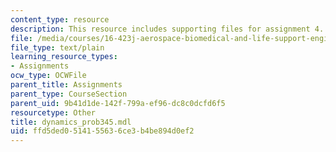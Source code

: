 ```yaml
---
content_type: resource
description: This resource includes supporting files for assignment 4.
file: /media/courses/16-423j-aerospace-biomedical-and-life-support-engineering-spring-2006/ffd5ded0514155636ce3b4be894d0ef2_dynamics_prob345.mdl
file_type: text/plain
learning_resource_types:
- Assignments
ocw_type: OCWFile
parent_title: Assignments
parent_type: CourseSection
parent_uid: 9b41d1de-142f-799a-ef96-dc8c0dcfd6f5
resourcetype: Other
title: dynamics_prob345.mdl
uid: ffd5ded0-5141-5563-6ce3-b4be894d0ef2
---
```

